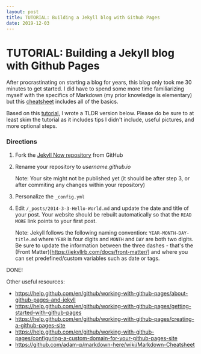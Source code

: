 ```yaml
---
layout: post
title: TUTORIAL: Building a Jekyll blog with Github Pages
date: 2019-12-03
---
```


# TUTORIAL: Building a Jekyll blog with Github Pages

After procrastinating on starting a blog for years, this blog only took me 30 minutes to get started. I did have to spend some more time familiarizing myself with the specifics of Markdown (my prior knowledge is elementary) but this [cheatsheet](https://github.com/adam-p/markdown-here/wiki/Markdown-Cheatsheet) includes all of the basics.

Based on this [tutorial](https://www.smashingmagazine.com/2014/08/build-blog-jekyll-github-pages/), I wrote a TLDR version below. Please do be sure to at least skim the tutorial as it includes tips I didn't include, useful pictures, and more optional steps. 

### Directions

1. Fork the [Jekyll Now repository](https://github.com/barryclark/jekyll-now) from GitHub

2. Rename your repository to *username.github.io*

   Note: Your site might not be published yet (it should be after step 3, or after commiting any changes within your repository)
   
3. Personalize the `_config.yml`

4. Edit `/_posts/2014-3-3-Hello-World.md` and update the date and title of your post. Your website should be rebuilt automatically so that the `READ MORE` link points to your first post.
   
   Note: Jekyll follows the following naming convention: `YEAR-MONTH-DAY-title.md` where `YEAR` is four digits and `MONTH` and `DAY` are both two digits. Be sure to update the information between the three dashes - that's the (Front Matter)[https://jekyllrb.com/docs/front-matter/] and where you can set predefined/custom variables such as date or tags.

DONE!

Other useful resources:

* https://help.github.com/en/github/working-with-github-pages/about-github-pages-and-jekyll
* https://help.github.com/en/github/working-with-github-pages/getting-started-with-github-pages
* https://help.github.com/en/github/working-with-github-pages/creating-a-github-pages-site
* https://help.github.com/en/github/working-with-github-pages/configuring-a-custom-domain-for-your-github-pages-site
* https://github.com/adam-p/markdown-here/wiki/Markdown-Cheatsheet
